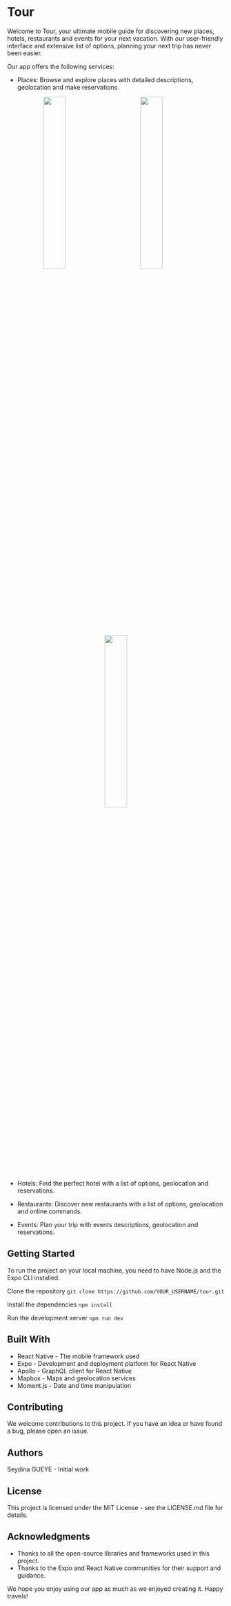 # Tour

Welcome to Tour, your ultimate mobile guide for discovering new places, hotels, restaurants and events for your next vacation. With our user-friendly interface and extensive list of options, planning your next trip has never been easier.

Our app offers the following services:

* Places: 
Browse and explore places with detailed descriptions, geolocation and make reservations.

<div style="text-align:center;">
    <img src="https://github.com/diina-gh/store/blob/main/public/images/app/image2.png" style="width: 32% ; display:inline-block; margin-right:60px;">
    <img src="https://github.com/diina-gh/store/blob/main/public/images/app/image2.png" style="width: 32% ; display:inline-block; margin-right:60px;">
    <img src="https://github.com/diina-gh/store/blob/main/public/images/app/image2.png" style="width: 32% ; display:inline-block;">
</div>


* Hotels: 
Find the perfect hotel with a list of options, geolocation and reservations.

* Restaurants: 
Discover new restaurants with a list of options, geolocation and online commands.

* Events: 
Plan your trip with events descriptions, geolocation and reservations.

## Getting Started
To run the project on your local machine, you need to have Node.js and the Expo CLI installed.

Clone the repository
`git clone https://github.com/YOUR_USERNAME/tour.git`

Install the dependencies
`npm install`

Run the development server
`npm run dev`

## Built With
* React Native - The mobile framework used
* Expo - Development and deployment platform for React Native
* Apollo - GraphQL client for React Native
* Mapbox - Maps and geolocation services
* Moment.js - Date and time manipulation

## Contributing
We welcome contributions to this project. If you have an idea or have found a bug, please open an issue.

## Authors
Seydina GUEYE - Initial work

## License
This project is licensed under the MIT License - see the LICENSE.md file for details.

## Acknowledgments
* Thanks to all the open-source libraries and frameworks used in this project.
* Thanks to the Expo and React Native communities for their support and guidance.

We hope you enjoy using our app as much as we enjoyed creating it. Happy travels!



